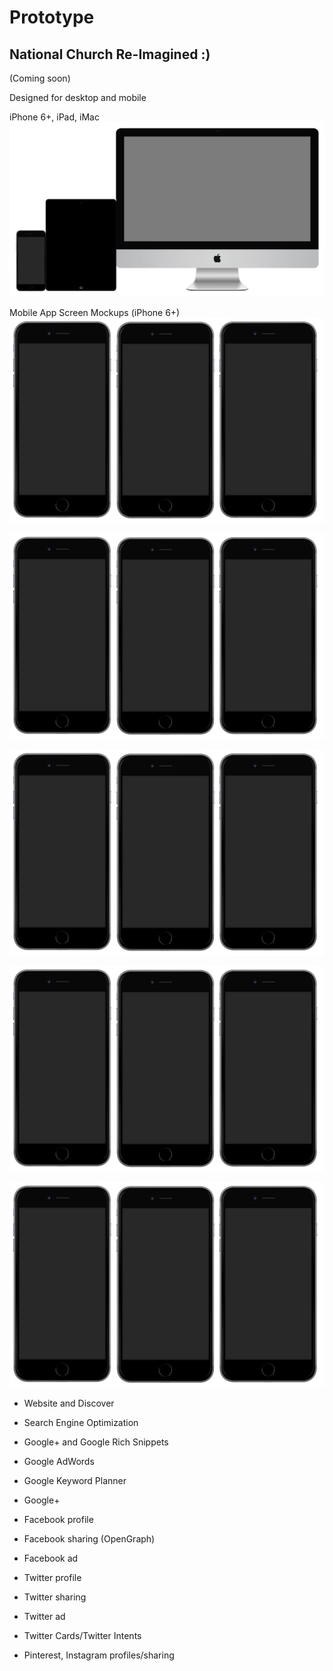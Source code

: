 # Prototype

## National Church Re-Imagined :)
(Coming soon) 

Designed for desktop and mobile

iPhone 6+, iPad, iMac
![](prototype/iphone-6+-ipad-imac.png)

Mobile App Screen Mockups (iPhone 6+)
![](prototype/iphone-6+-screens-1.png)

![](prototype/iphone-6+-screens-2.png)

![](prototype/iphone-6+-screens-3.png)

![](prototype/iphone-6+-screens-4.png)

![](prototype/iphone-6+-screens-5.png)

* Website and Discover

* Search Engine Optimization
* Google+ and Google Rich Snippets
* Google AdWords
* Google Keyword Planner
* Google+

* Facebook profile
* Facebook sharing (OpenGraph)
* Facebook ad

* Twitter profile
* Twitter sharing
* Twitter ad
* Twitter Cards/Twitter Intents

* Pinterest, Instagram profiles/sharing